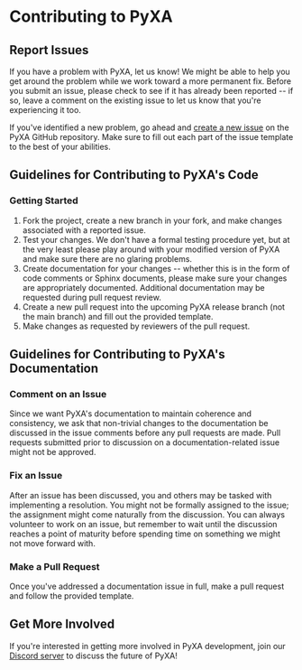 # Contributing to PyXA

## Report Issues
If you have a problem with PyXA, let us know! We might be able to help you get around the problem while we work toward a more permanent fix. Before you submit an issue, please check to see if it has already been reported -- if so, leave a comment on the existing issue to let us know that you're experiencing it too.

If you've identified a new problem, go ahead and [create a new issue](https://github.com/SKaplanOfficial/PyXA/issues/new) on the PyXA GitHub repository. Make sure to fill out each part of the issue template to the best of your abilities.


## Guidelines for Contributing to PyXA's Code
<a id="code" />

### Getting Started
1. Fork the project, create a new branch in your fork, and make changes associated with a reported issue.
2. Test your changes. We don't have a formal testing procedure yet, but at the very least please play around with your modified version of PyXA and make sure there are no glaring problems.
3. Create documentation for your changes -- whether this is in the form of code comments or Sphinx documents, please make sure your changes are appropriately documented. Additional documentation may be requested during pull request review.
4. Create a new pull request into the upcoming PyXA release branch (not the main branch) and fill out the provided template.
5. Make changes as requested by reviewers of the pull request.


## Guidelines for Contributing to PyXA's Documentation
<a id="documentation" />

### Comment on an Issue
Since we want PyXA's documentation to maintain coherence and consistency, we ask that non-trivial changes to the documentation be discussed in the issue comments before any pull requests are made. Pull requests submitted prior to discussion on a documentation-related issue might not be approved.

### Fix an Issue
After an issue has been discussed, you and others may be tasked with implementing a resolution. You might not be formally assigned to the issue; the assignment might come naturally from the discussion. You can always volunteer to work on an issue, but remember to wait until the discussion reaches a point of maturity before spending time on something we might not move forward with.

### Make a Pull Request
Once you've addressed a documentation issue in full, make a pull request and follow the provided template.


## Get More Involved
If you're interested in getting more involved in PyXA development, join our [Discord server](https://discord.gg/Crypg65dxK) to discuss the future of PyXA!